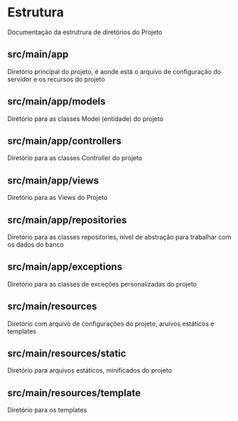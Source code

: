 # Estrutura

Documentação da estrutrura de diretórios do Projeto

## src/main/app

Diretório principal do projeto, é aonde está o arquivo de configuração do servidor e os recursos do projeto

## src/main/app/models

Diretório para as classes Model (entidade) do projeto

## src/main/app/controllers

Diretório para as classes Controller do projeto

## src/main/app/views

Diretório para as Views do Projeto

## src/main/app/repositories

Diretório para as classes repositories, nível de abstração para trabalhar com os dados do banco

## src/main/app/exceptions

Diretório para as classes de exceções personalizadas do projeto

## src/main/resources

Diretório com arquivo de configurações do projeto, aruivos estáticos e templates

## src/main/resources/static

Diretório para arquivos estáticos, minificados do projeto

## src/main/resources/template

Diretório para os templates